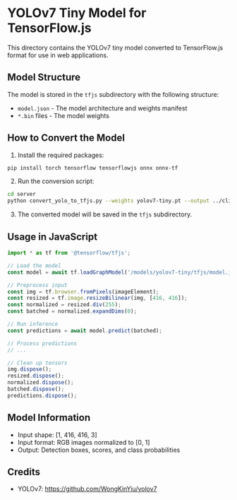 # YOLOv7 Tiny Model for TensorFlow.js

This directory contains the YOLOv7 tiny model converted to TensorFlow.js format for use in web applications.

## Model Structure

The model is stored in the `tfjs` subdirectory with the following structure:
- `model.json` - The model architecture and weights manifest
- `*.bin` files - The model weights

## How to Convert the Model

1. Install the required packages:
```bash
pip install torch tensorflow tensorflowjs onnx onnx-tf
```

2. Run the conversion script:
```bash
cd server
python convert_yolo_to_tfjs.py --weights yolov7-tiny.pt --output ../client/public/models/yolov7-tiny
```

3. The converted model will be saved in the `tfjs` subdirectory.

## Usage in JavaScript

```javascript
import * as tf from '@tensorflow/tfjs';

// Load the model
const model = await tf.loadGraphModel('/models/yolov7-tiny/tfjs/model.json');

// Preprocess input
const img = tf.browser.fromPixels(imageElement);
const resized = tf.image.resizeBilinear(img, [416, 416]);
const normalized = resized.div(255);
const batched = normalized.expandDims(0);

// Run inference
const predictions = await model.predict(batched);

// Process predictions
// ...

// Clean up tensors
img.dispose();
resized.dispose();
normalized.dispose();
batched.dispose();
predictions.dispose();
```

## Model Information

- Input shape: [1, 416, 416, 3]
- Input format: RGB images normalized to [0, 1]
- Output: Detection boxes, scores, and class probabilities

## Credits

- YOLOv7: https://github.com/WongKinYiu/yolov7
